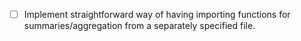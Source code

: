 - [ ] Implement straightforward way of having importing functions for summaries/aggregation from a separately specified file. 
